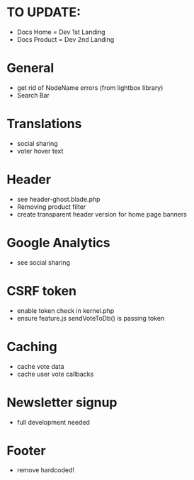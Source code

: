 

# TO UPDATE:
- Docs Home = Dev 1st Landing
- Docs Product = Dev 2nd Landing





# General
- get rid of NodeName errors (from lightbox library)
- Search Bar

# Translations 
- social sharing
- voter hover text

# Header
- see header-ghost.blade.php
- Removing product filter
- create transparent header version for home page banners

# Google Analytics
- see social sharing

# CSRF token
- enable token check in kernel.php
- ensure feature.js sendVoteToDb() is passing token

# Caching
- cache vote data
- cache user vote callbacks

# Newsletter signup
- full development needed

# Footer 
- remove hardcoded!


